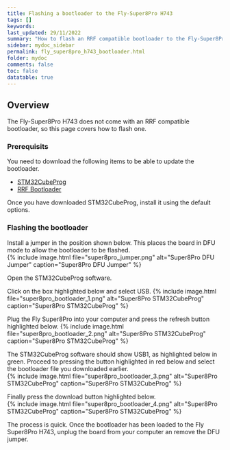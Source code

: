 ```yaml
---
title: Flashing a bootloader to the Fly-Super8Pro H743
tags: []
keywords: 
last_updated: 29/11/2022
summary: "How to flash an RRF compatible bootloader to the Fly-Super8Pro H743"
sidebar: mydoc_sidebar
permalink: fly_super8pro_h743_bootloader.html
folder: mydoc
comments: false
toc: false
datatable: true
---
```


## Overview

The Fly-Super8Pro H743 does not come with an RRF compatible bootloader, so this page covers how to flash one.

### Prerequisits

You need to download the following items to be able to update the bootloader.  

* [STM32CubeProg](https://www.st.com/en/development-tools/stm32cubeprog.html)
* [RRF Bootloader](https://github.com/gloomyandy/IAP/releases)

Once you have downloaded STM32CubeProg, install it using the default options.

### Flashing the bootloader

Install a jumper in the position shown below. This places the board in DFU mode to allow the bootloader to be flashed.  
{% include image.html file="super8pro_jumper.png" alt="Super8Pro DFU Jumper" caption="Super8Pro DFU Jumper" %}

Open the STM32CubeProg software.  

Click on the box highlighted below and select USB.
{% include image.html file="super8pro_bootloader_1.png" alt="Super8Pro STM32CubeProg" caption="Super8Pro STM32CubeProg" %}

Plug the Fly Super8Pro into your computer and press the refresh button highlighted below.
{% include image.html file="super8pro_bootloader_2.png" alt="Super8Pro STM32CubeProg" caption="Super8Pro STM32CubeProg" %}

The STM32CubeProg software should show USB1, as highlighted below in green. Proceed to pressing the button highlighted in red below and select the bootloader file you downloaded earlier.  
{% include image.html file="super8pro_bootloader_3.png" alt="Super8Pro STM32CubeProg" caption="Super8Pro STM32CubeProg" %}

Finally press the download button highlighted below.  
{% include image.html file="super8pro_bootloader_4.png" alt="Super8Pro STM32CubeProg" caption="Super8Pro STM32CubeProg" %}

The process is quick. Once the bootloader has been loaded to the Fly Super8Pro H743, unplug the board from your computer an remove the DFU jumper.
